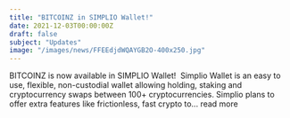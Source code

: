 ```yaml
---
title: "BITCOINZ in SIMPLIO Wallet!"
date: 2021-12-03T00:00:00Z
draft: false
subject: "Updates"
image: "/images/news/FFEEdjdWQAYGB2O-400x250.jpg"
---
```


BITCOINZ is now available in SIMPLIO Wallet!  Simplio Wallet is an easy to use, flexible, non-custodial wallet allowing holding, staking and cryptocurrency swaps between 100+ cryptocurrencies. Simplio plans to offer extra features like frictionless, fast crypto to...
read more
